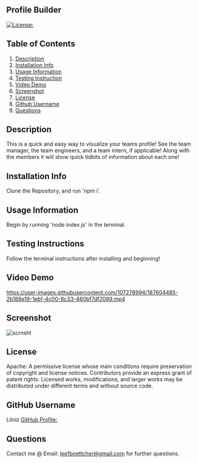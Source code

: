 ## Profile Builder 
  [![License:](https://img.shields.io/badge/License-Apache-yellowgreen)](https://choosealicense.com/licenses/apache-2.0/)

## Table of Contents
1. [Description](#description)
2. [Installation Info](#installation-info)
3. [Usage Information](#usage-information)
4. [Testing Instruction](#testing-instruction)
5. [Video Demo](#video-demo)
6. [Screenshot](#screenshot)
7. [License](#license)
8. [Github Username](#github-username)
9. [Questions](#questions)


## Description
  This is a quick and easy way to visualize your teams profile! See the team manager, the team engineers, and a team intern, if applicable! Along with the members it will show quick tidbits of information about each one!

## Installation Info
  Clone the Repository, and run 'npm i'.

## Usage Information
  Begin by running 'node index.js' in the terminal.
  
## Testing Instructions
  Follow the terminal instructions after installing and beginning!
  
## Video Demo

https://user-images.githubusercontent.com/107278994/187604485-2b188e19-1ebf-4c00-8c33-460bf7df2089.mp4



## Screenshot
![scrnsht](https://user-images.githubusercontent.com/107278994/187604527-e4fb4bf7-b439-402c-8193-ed79b1f033e3.png)


## License
  Apache: A permissive license whose main conditions require preservation of copyright and license notices. Contributors provide an express grant of patent rights. Licensed works, modifications, and larger works may be distributed under different terms and without source code.

## GitHub Username
  Lilniz
  [GitHub Profile:](https://github.com/Lilniz)

## Questions
  Contact me @ Email: leefboettcher@gmail.com for further questions.
